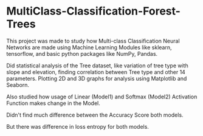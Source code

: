 # MultiClass-Classification-Forest-Trees
This project was made to study how Multi-class Classification Neural Networks are made using Machine Learning Modules like sklearn, tensorflow, and basic
python packages like NumPy, Pandas.

Did statistical analysis of the Tree dataset, like variation of tree type with slope and elevation, finding correlation between Tree type and other 14 
parameters. Plotting 2D and 3D graphs for analysis using Matplotlib and Seaborn.

Also studied how usage of Linear (Model1) and Softmax (Model2) Activation Function makes change in the Model.

Didn't find much difference between the Accuracy Score both models.

But there was difference in loss entropy for both models.
